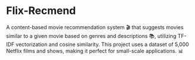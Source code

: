 # Flix-Recmend
A content-based movie recommendation system 🎬 that suggests movies similar to a given movie based on genres and descriptions 📚, utilizing TF-IDF vectorization and cosine similarity. This project uses a dataset of 5,000 Netflix films and shows, making it perfect for small-scale applications. 📊
